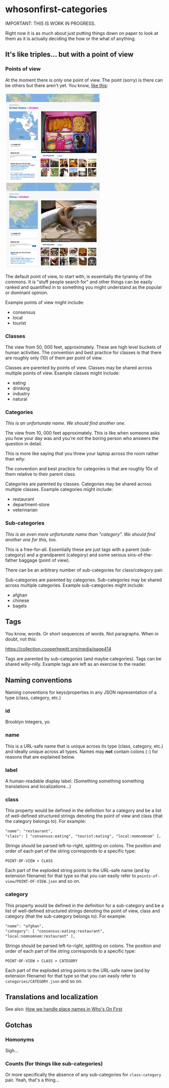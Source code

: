 # whosonfirst-categories

IMPORTANT: THIS IS WORK IN PROGRESS.

Right now it is as much about just putting things down on paper to look at them
as it is actually deciding the how or the what of anything.

## It's like triples... but with a point of view

### Points of view

At the moment there is only one point of view. The point (sorry) is there can be
others but there aren't yet. You know, [like this](https://boingboing.net/2007/11/09/flickr-places-shows.html):

![](chicken.jpg)

The default point of view, to start with, is essentially the tyranny of the
commons. It is "stuff people search for" and other things can be easily ranked
and quantified in to something you might understand as the popular or dominant
opinion.

Example points of view might include:

* consensus
* local
* tourist

### Classes

The view from 50, 000 feet, approximately. These are high level buckets of human
activities. The convention and best practice for classes is that there are
roughly only (10) of them per point of view.

Classes are parented by points of view. Classes may be shared across multiple points of view. Example classes might include:

* eating
* drinking
* industry
* natural

### Categories

_This is an unfortunate name. We should find another one._

The view from 10, 000 feet approximately. This is like when someone asks you how
your day was and you're _not_ the boring person who answers the question in
detail.

This is more like saying _that_ you threw your laptop across the room rather
than _why_.

The convention and best practice for categories is that are roughly 10x of them
relative to their parent class.

Categories are parented by classes. Categories may be shared across multiple classes. Example categories might include:

* restaurant
* department-store
* veterinarian

### Sub-categories

_This is an even more unfortunate name than "category". We should find another one
for this, too._

This is a free-for-all. Essentially these are just tags with a parent
(sub-category) and a grandparent (category) and some serious sins-of-the-father
baggage (point of view).

There can be an arbitrary number of sub-categories for class/category pair.

Sub-categories are parented by categories. Sub-categories may be shared across multiple categories. Example sub-categories might include:

* afghan
* chinese
* bagels

## Tags

You know, words. Or short sequences of words. Not paragraphs. When in doubt, not
this:

https://collection.cooperhewitt.org/media/page414

Tags are parented by sub-categories (and maybe categories). Tags can be shared willy-nilly. Example tags are left as an exercise to the reader.

## Naming conventions

Naming conventions for keys/properties in any JSON representation of a type
(class, category, etc.)

### id

Brooklyn Integers, yo.

### name

This is a URL-safe name that is unique across its type (class, category, etc.)
and ideally unique across all types. Names may **not** contain colons (`:`) for
reasons that are explained below.

### label 

A human-readable display label. (Something something something translations and
localizations...)

### class

This property would be defined in the definition for a category and be a list of
well-defined structured strings denoting the point of view and class (that the
category belongs to). For example:

```
"name": "restaurant",
"class": [ "consensus:eating", "tourist:eating", "local:nomnomnom" ],
```

Strings should be parsed left-to-right, splitting on colons. The position and
order of each part of the string corresponds to a specific type:

```
POINT-OF-VIEW > CLASS 
```

Each part of the exploded string points to the URL-safe name (and by extension
filename) for that type so that you can easily refer to
`points-of-view/POINT-OF-VIEW.json` and so on.

### category

This property would be defined in the definition for a sub-category and be a list of
well-defined structured strings denoting the point of view, class and category (that the
sub-category belongs to). For example:

```
"name": "afghan",
"category": [ "consensus:eating:restaurant", "local:nomnomnom:restaurant" ],
```

Strings should be parsed left-to-right, splitting on colons. The position and
order of each part of the string corresponds to a specific type:

```
POINT-OF-VIEW > CLASS > CATEGORY
```

Each part of the exploded string points to the URL-safe name (and by extension
filename) for that type so that you can easily refer to
`categories/CATEGORY.json` and so on.

## Translations and localization

See also: [How we handle place names in Who's On First](https://mapzen.com/blog/who-s-on-first#names)

## Gotchas

### Homonyms

Sigh...

### Counts (for things like sub-categories)

Or more specifically the absence of any sub-categories for `class:category` pair. Yeah, that's a thing...
